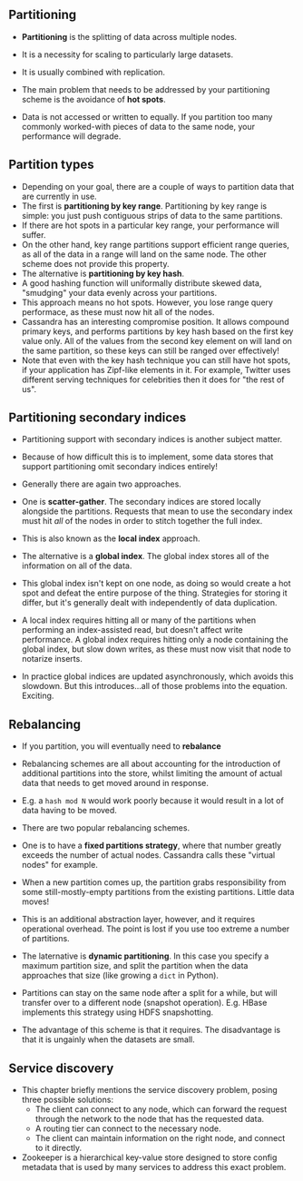## Partitioning

* **Partitioning** is the splitting of data across multiple nodes.
* It is a necessity for scaling to particularly large datasets.
* It is usually combined with replication.

* The main problem that needs to be addressed by your partitioning scheme is the avoidance of **hot spots**.
* Data is not accessed or written to equally. If you partition too many commonly worked-with pieces of data to the same node, your performance will degrade.

## Partition types
* Depending on your goal, there are a couple of ways to partition data that are currently in use.
* The first is **partitioning by key range**. Partitioning by key range is simple: you just push contiguous strips of data to the same partitions.
* If there are hot spots in a particular key range, your performance will suffer.
* On the other hand, key range partitions support efficient range queries, as all of the data in a range will land on the same node. The other scheme does not provide this property.
* The alternative is **partitioning by key hash**.
* A good hashing function will uniformally distribute skewed data, \"smudging\" your data evenly across your partitions.
* This approach means no hot spots. However, you lose range query performace, as these must now hit all of the nodes.
* Cassandra has an interesting compromise position. It allows compound primary keys, and performs partitions by key hash based on the first key value only. All of the values from the second key element on will land on the same partition, so these keys can still be ranged over effectively!
* Note that even with the key hash technique you can still have hot spots, if your application has Zipf-like elements in it. For example, Twitter uses different serving techniques for celebrities then it does for \"the rest of us\".

## Partitioning secondary indices
* Partitioning support with secondary indices is another subject matter.
* Because of how difficult this is to implement, some data stores that support partitioning omit secondary indices entirely!

* Generally there are again two approaches.
* One is **scatter-gather**. The secondary indices are stored locally alongside the partitions. Requests that mean to use the secondary index must hit *all* of the nodes in order to stitch together the full index.
* This is also known as the **local index** approach.

* The alternative is a **global index**. The global index stores all of the information on all of the data.
* This global index isn't kept on one node, as doing so would create a hot spot and defeat the entire purpose of the thing. Strategies for storing it differ, but it's generally dealt with independently of data duplication.

* A local index requires hitting all or many of the partitions when performing an index-assisted read, but doesn't affect write performance. A global index requires hitting only a node containing the global index, but slow down writes, as these must now visit that node to notarize inserts.
* In practice global indices are updated asynchronously, which avoids this slowdown. But this introduces...all of those problems into the equation. Exciting.

## Rebalancing
* If you partition, you will eventually need to **rebalance**
* Rebalancing schemes are all about accounting for the introduction of additional partitions into the store, whilst limiting the amount of actual data that needs to get moved around in response.
* E.g. a `hash mod N` would work poorly because it would result in a lot of data having to be moved.

* There are two popular rebalancing schemes.

* One is to have a **fixed partitions strategy**, where that number greatly exceeds the number of actual nodes. Cassandra calls these \"virtual nodes\" for example.
* When a new partition comes up, the partition grabs responsibility from some still-mostly-empty partitions from the existing partitions. Little data moves!
* This is an additional abstraction layer, however, and it requires operational overhead. The point is lost if you use too extreme a number of partitions.

* The laternative is **dynamic partitioning**. In this case you specify a maximum partition size, and split the partition when the data approaches that size (like growing a `dict` in Python).
* Partitions can stay on the same node after a split for a while, but will transfer over to a different node (snapshot operation). E.g. HBase implements this strategy using HDFS snapshotting.
* The advantage of this scheme is that it requires. The disadvantage is that it is ungainly when the datasets are small.

## Service discovery
* This chapter briefly mentions the service discovery problem, posing three possible solutions:
  * The client can connect to any node, which can forward the request through the network to the node that has the requested data.
  * A routing tier can connect to the necessary node.
  * The client can maintain information on the right node, and connect to it directly.
* Zookeeper is a hierarchical key-value store designed to store config metadata that is used by many services to address this exact problem.



